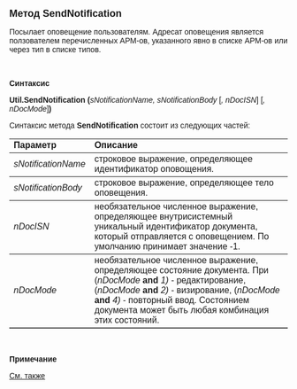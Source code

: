 <html>
<head>
<title>SendNotification</title>
</head>

<body>

<p><strong><font face="Arial" size="4">Метод </font></strong><font size="4" face="Arial"><strong>
SendNotification</strong></font></p>

<p><font face="Arial">Посылает оповещение пользователям. Адресат 
оповещения является ползователем перечисленных АРМ-ов, указанного явно в списке 
АРМ-ов или через тип в списке типов.</font></p>

<p>&nbsp;</p>

<p class="label"><font face="Arial"><b>Синтаксис</b></font></p>

<p><font face="Arial"><strong>Util.SendNotification (</strong><em>sNotificationName, 
sNotificationBody </em>[<em>, nDocISN</em>] [<em>, nDocMode</em>]<strong>)</strong></font></p>

<p><font face="Arial">Синтаксис метода <strong>SendNotification</strong>
состоит из следующих частей:</font></p>

<table border="1" cellPadding="5" cols="2" frame="below" rules="rows">
<TBODY>
  <tr vAlign="top">
    <td class="label" width="29%"><font face="Arial"><b>Параметр</b></font></td>
    <td class="label" width="71%"><font face="Arial"><strong>Описание</strong></font></td>
  </tr>
  <tr>
    <td class="label" width="29%"><font face="Arial"><em>
	sNotificationName</em></font></td>
    <td class="label" width="71%"><font face="Arial">строковое 
	выражение, определяющее идентификатор оповощения.</font></td>
  </tr>
  <tr>
    <td class="label" width="29%"><font face="Arial"><em>
	sNotificationBody&nbsp;</em></font></td>
    <td class="label" width="71%"><font face="Arial">строковое 
	выражение, определяющее тело оповещения.</font></td>
  </tr>
  <tr>
    <td class="label" width="29%"><font face="Arial"><em>nDocISN</em></font></td>
    <td class="label" width="71%"><font face="Arial">необязательное 
	численное выражение, определяющее внутрисистемный уникальный идентификатор 
	документа, который отправляется с оповещением. По умолчанию принимает 
	значение -1.</font></td>
  </tr>
  <tr>
    <td class="label" width="29%"><font face="Arial"><em>nDocMode</em></font></td>
    <td class="label" width="71%"><font face="Arial">необязательное 
	численное выражение, определяющее состояние документа. При (<em>nDocMode </em><b>
	and</b><em>
      1) </em>- редактирование,<em> </em>(<em>nDocMode </em><b>and</b><em>
      2) </em>- визирование,<em> </em>(<em>nDocMode </em><b>and</b><em>
      4) </em>- повторный ввод. Состоянием документа может быть любая комбинация 
	этих состояний.</font> </td>
  </tr>
</table>

<p class="label">&nbsp;</p>
<p class="label"><font face="Arial"><b>Примечание</b></font></p>
<p class="label"><a href="../../Defs/notification.html"><font face="Arial">
См. также</font></a></p>
</body>
</html>
